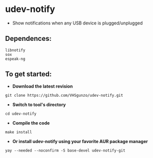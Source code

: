 # udev-notify
* Show notifications when any USB device is plugged/unplugged

## Dependences:
```
libnotify
sox
espeak-ng
```
## To get started:
* **Download the latest revision**
```
git clone https://github.com/VHSgunzo/udev-notify.git
```
* **Switch to tool's directory**
```
cd udev-notify
```
* **Compile the code**
```
make install
```
* **Or install udev-notify using your favorite AUR package manager**
```
yay --needed --noconfirm -S base-devel udev-notify-git
```
